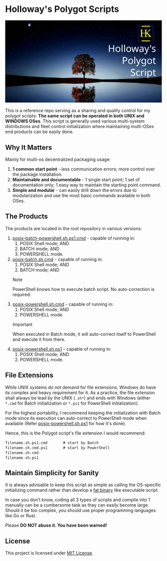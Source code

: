 # Holloway's Polygot Scripts
[![Holloway's Polygot Scripts](artworks/logo-1200x630.svg)](https://github.com/hollowaykeanho/PolygotScript)

This is a reference repo serving as a sharing and quality control for my polygot
scripts: **The same script can be operated in both UNIX and WINDOWS OSes**. This
script is generally used various multi-system distributions and fleet control
initialization where maintaining multi-OSes end products can be easily done.




## Why It Matters
Mainly for multi-os decentralized packaging usage:

1. **1 common start point** - less communication errors; more control over the
   package installation.
2. **Maintainable and documentable** - 1 single start point; 1 set of
   documentation only; 1 easy way to maintain the starting point command.
3. **Simple and modular** - can easily drill down the errors due to
   modularization and use the most basic commands available in both OSes.




## The Products
The products are located in the root repository in various versions:

1. [posix-batch-powershell.sh.ps1.cmd](posix-batch-powershell.sh.ps1.cmd) -
   capable of running in:
   1. POSIX Shell mode; AND
   2. BATCH mode; AND
   3. POWERSHELL mode.
2. [posix-batch.sh.cmd](posix-batch.sh.cmd) - capable of running in:
   1. POSIX Shell mode; AND
   2. BATCH mode; AND
   > [!NOTE]
   > PowerShell knows how to execute batch script. No auto-correction is
   > required.
3. [posix-powershell.sh.cmd](posix-powershell.sh.cmd) - capable of running in:
   1. POSIX Shell mode; AND
   2. POWERSHELL mode.
   > [!IMPORTANT]
   > When executed in Batch mode, it will auto-correct itself to PowerShell and
   > execute it from there.
4. [posix-powershell.sh.ps1](posix-powershell.sh.ps1) - capable of running in:
   1. POSIX Shell mode; AND
   2. POWERSHELL mode.




## File Extensions
While UNIX systems do not demand for file extensions, Windows do have its
complex and heavy requirement for it. As a practice, the file extension shall
always be lead by the UNIX (`.sh*`) and ends with Windows (either `*.cmd` for
Batch initialization or `*.ps1` for PowerShell initialization).

For the highest portability, I recommend keeping the initialization with Batch
mode since its execution can auto-correct to PowerShell mode when available
(Refer [posix-powershell.sh.ps1](posix-powershell.sh.ps1) for how it's done).

Hence, this is the Polygot script's file extension I would recommend:

```
filename.sh.ps1.cmd       # start by Batch
filename.sh.cmd.ps1       # start by PowerShell
filename.sh.cmd
filename.sh.ps1
```




## Maintain Simplicity for Sanity
It is always advisable to keep this script as simple as calling the OS-specific
initializing command rather than develop a
[fat binary](https://en.wikipedia.org/wiki/Fat_binary) like executable script.

In case you don't know, coding all 3 types of scripts and compile into 1
manually can be a cumbersome task as they can easily become large. Should it be
too complex, you should use proper programming languages like Go or Rust.

Please **DO NOT abuse it. You have been warned!**




## License
This project is licensed under [MIT License](LICENSE).
